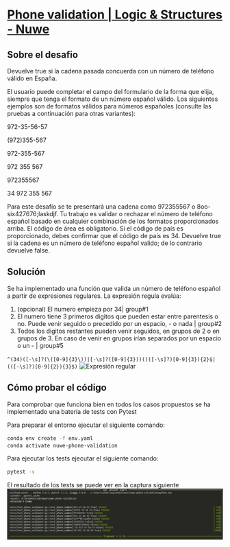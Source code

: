 # [Phone validation | Logic & Structures - Nuwe](https://nuwe.io/dev/challenges/logic-and-structures-phone-validation)

## Sobre el desafio

Devuelve true si la cadena pasada concuerda con un número de teléfono válido en España.

El usuario puede completar el campo del formulario de la forma que elija, siempre que tenga el formato de un número español válido. Los siguientes ejemplos son de formatos válidos para números españoles (consulte las pruebas a continuación para otras variantes):

972-35-56-57

(972)355-567

972-355-567

972 355 567

972355567

34 972 355 567

Para este desafío se te presentará una cadena como 972355567 o 8oo-six427676;laskdjf. Tu trabajo es validar o rechazar el número de teléfono español basado en cualquier combinación de los formatos proporcionados arriba. El código de área es obligatorio. Si el código de país es proporcionado, debes confirmar que el código de país es 34. Devuelve true si la cadena es un número de teléfono español valido; de lo contrario devuelve false.

## Solución
Se ha implementado una función que valida un número de teléfono español a partir de expresiones regulares.
La expresión regula evalúa:
1. (opcional) El numero empieza por 34| group#1
2. El numero tiene 3 primeros digitos que pueden estar entre parentesis o no.  Puede venir seguido o precedido por un espacio, - o nada | group#2
3. Todos los digitos restantes pueden venir seguidos, en grupos de 2 o en grupos de 3. En caso de venir en grupos irían separados por un espacio o un - | group#5

```^(34)([-\s]?(\([0-9]{3}\))|[-\s]?([0-9]{3}))((([-\s]?)[0-9]{3}){2}$|(([-\s]?)[0-9]{2}){3}$)```
![Expresión regular](img/image.png)



## Cómo probar el código
Para comprobar que funciona bien en todos los casos propuestos se ha implementado una batería de tests con Pytest

Para preparar el entorno ejecutar el siguiente comando:

```bash
conda env create -f env.yaml
conda activate nuwe-phone-validation
```

Para ejecutar los tests ejecutar el siguiente comando:

```bash
pytest -v
```
El resultado de los tests se puede ver en la captura siguiente
![Expresión regular](img/test.png)